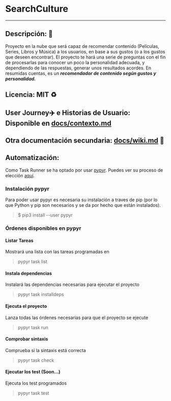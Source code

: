 # SearchCulture
---
## Descripción: :page_with_curl:

Proyecto en la nube que será capaz de recomendar contenido (Películas, Series, Libros y Música) a los usuarios, en base a sus gustos (o a los gustos que deseen encontrar). El proyecto te hará una serie de preguntas con el fin de procesarlas para conocer un poco la personalidad adecuada, y dependiendo de las respuestas, generar unos resultados acordes. En resumidas cuentas, es un ___recomendador de contenido según gustos y personalidad.___

## Licencia: MIT :recycle:

## User Journey:airplane: e Historias de Usuario: Disponible en [docs/contexto.md](https://github.com/migueorg/SearchCulture/blob/Objetivo-1/docs/contexto.md) 

## Otra documentación secundaria: [docs/wiki.md](https://github.com/migueorg/SearchCulture/blob/Objetivo-1/docs/wiki.md) :file_folder:

## Automatización:

Como Task Runner se ha optado por usar [pypyr](https://github.com/pypyr/pypyr). Puedes ver su proceso de elección [aquí](https://github.com/migueorg/SearchCulture/blob/Objetivo-3/docs/taskrunner_choice.md).

### Instalación pypyr
Para poder usar pypyr es necesaria su instalación a traves de pip (por lo que Python y pip son necesarios y se da por hecho que están instalados).
> $ pip3 install --user pypyr

### Órdenes disponibles en pypyr

#### Listar Tareas
Mostrará una lista con las tareas programadas en 
> pypyr task list

#### Instala dependencias
Instalará las dependencias necesarias para ejecutar el proyecto
> pypyr task installdeps

#### Ejecuta el proyecto
Lanza todas las órdenes necesarias para que el proyecto se ejecute
> pypyr task run

#### Comprobar sintaxis
Comprueba si la sintaxis está correcta
> pypyr task check

#### Ejecutar los test (Soon...)
Ejecuta los test programados
> pypyr task test